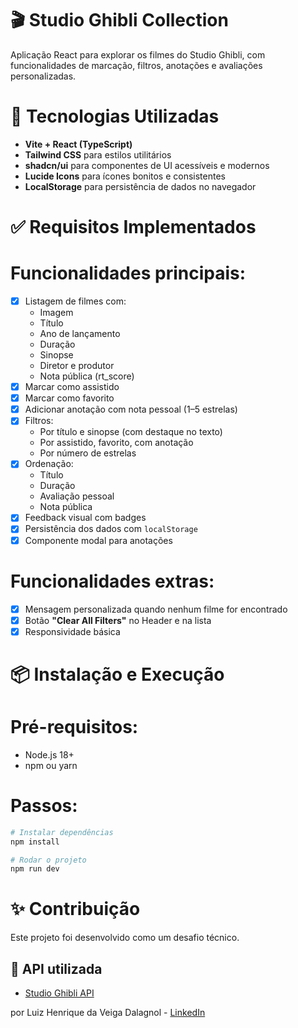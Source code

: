 
# 🎬 Studio Ghibli Collection

Aplicação React para explorar os filmes do Studio Ghibli, com funcionalidades de marcação, filtros, anotações e avaliações personalizadas.

# 🚀 Tecnologias Utilizadas

- **Vite + React (TypeScript)**
- **Tailwind CSS** para estilos utilitários
- **shadcn/ui** para componentes de UI acessíveis e modernos
- **Lucide Icons** para ícones bonitos e consistentes
- **LocalStorage** para persistência de dados no navegador

# ✅ Requisitos Implementados

# Funcionalidades principais:
- [x] Listagem de filmes com:
  - Imagem
  - Título
  - Ano de lançamento
  - Duração
  - Sinopse
  - Diretor e produtor
  - Nota pública (rt_score)
- [x] Marcar como assistido
- [x] Marcar como favorito
- [x] Adicionar anotação com nota pessoal (1–5 estrelas)
- [x] Filtros:
  - Por título e sinopse (com destaque no texto)
  - Por assistido, favorito, com anotação
  - Por número de estrelas
- [x] Ordenação:
  - Título
  - Duração
  - Avaliação pessoal
  - Nota pública
- [x] Feedback visual com badges
- [x] Persistência dos dados com `localStorage`
- [x] Componente modal para anotações

# Funcionalidades extras:
- [x] Mensagem personalizada quando nenhum filme for encontrado
- [x] Botão **"Clear All Filters"** no Header e na lista
- [x] Responsividade básica

# 📦 Instalação e Execução

# Pré-requisitos:
- Node.js 18+
- npm ou yarn

# Passos:

```bash
# Instalar dependências
npm install

# Rodar o projeto
npm run dev
```

# ✨ Contribuição

Este projeto foi desenvolvido como um desafio técnico.  

## 🔗 API utilizada

- [Studio Ghibli API](https://ghibliapi.vercel.app)

por Luiz Henrique da Veiga Dalagnol - [LinkedIn](https://www.linkedin.com/in/luiz-hvd/)